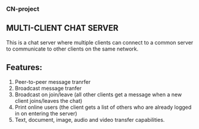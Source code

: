 ### CN-project

## MULTI-CLIENT CHAT SERVER

This is a chat server where multiple clients can connect to a common server to communicate to other clients on the same network.

## Features:
1. Peer-to-peer message tranrfer
2. Broadcast message tranfer
3. Broadcast on join/leave (all other clients get a message when a new client joins/leaves the chat)
4. Print online users (the client gets a list of others who are already logged in on entering the server)
5. Text, document, image, audio and video transfer capabilities.
